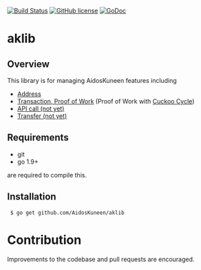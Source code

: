 [![Build Status](https://travis-ci.org/AidosKuneen/aklib.svg?branch=master)](https://travis-ci.org/AidosKuneen/aklib)
[![GitHub license](https://img.shields.io/badge/license-MIT-blue.svg)](https://raw.githubusercontent.com/AidosKuneen/aklib/LICENSE)
[![GoDoc](https://godoc.org/github.com/AidosKuneen/aklib?status.svg)](https://godoc.org/github.com/AidosKuneen/aklib)

# aklib 

## Overview

This  library is for managing AidosKuneen features including

* [Address](https://github.com/AidosKuneen/aklib/tree/master/address)
* [Transaction, Proof of Work](https://github.com/AidosKuneen/aklib/tree/master/tx)
 (Proof of Work with [Cuckoo Cycle](https://github.com/AidosKuneen/cuckoo))
* [API call (not yet)](https://github.com/AidosKuneen/aklib/tree/master/api)
* [Transfer (not yet)](https://github.com/AidosKuneen/aklib/tree/master/transfer)

## Requirements

* git
* go 1.9+

are required to compile this.

## Installation

     $ go get github.com/AidosKuneen/aklib


# Contribution
Improvements to the codebase and pull requests are encouraged.


